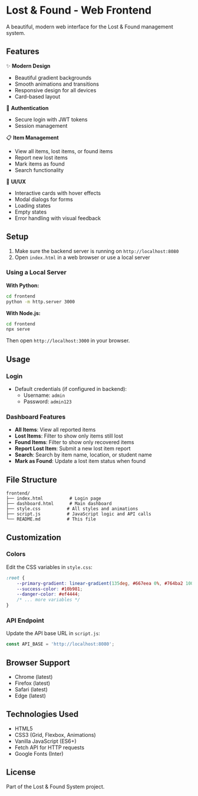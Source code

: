 # Lost & Found - Web Frontend

A beautiful, modern web interface for the Lost & Found management system.

## Features

✨ **Modern Design**
- Beautiful gradient backgrounds
- Smooth animations and transitions
- Responsive design for all devices
- Card-based layout

🔐 **Authentication**
- Secure login with JWT tokens
- Session management

📋 **Item Management**
- View all items, lost items, or found items
- Report new lost items
- Mark items as found
- Search functionality

🎨 **UI/UX**
- Interactive cards with hover effects
- Modal dialogs for forms
- Loading states
- Empty states
- Error handling with visual feedback

## Setup

1. Make sure the backend server is running on `http://localhost:8080`
2. Open `index.html` in a web browser or use a local server

### Using a Local Server

**With Python:**
```bash
cd frontend
python -m http.server 3000
```

**With Node.js:**
```bash
cd frontend
npx serve
```

Then open `http://localhost:3000` in your browser.

## Usage

### Login
- Default credentials (if configured in backend):
  - Username: `admin`
  - Password: `admin123`

### Dashboard Features
- **All Items**: View all reported items
- **Lost Items**: Filter to show only items still lost
- **Found Items**: Filter to show only recovered items
- **Report Lost Item**: Submit a new lost item report
- **Search**: Search by item name, location, or student name
- **Mark as Found**: Update a lost item status when found

## File Structure

```
frontend/
├── index.html          # Login page
├── dashboard.html      # Main dashboard
├── style.css          # All styles and animations
├── script.js          # JavaScript logic and API calls
└── README.md          # This file
```

## Customization

### Colors
Edit the CSS variables in `style.css`:
```css
:root {
    --primary-gradient: linear-gradient(135deg, #667eea 0%, #764ba2 100%);
    --success-color: #10b981;
    --danger-color: #ef4444;
    /* ... more variables */
}
```

### API Endpoint
Update the API base URL in `script.js`:
```javascript
const API_BASE = 'http://localhost:8080';
```

## Browser Support

- Chrome (latest)
- Firefox (latest)
- Safari (latest)
- Edge (latest)

## Technologies Used

- HTML5
- CSS3 (Grid, Flexbox, Animations)
- Vanilla JavaScript (ES6+)
- Fetch API for HTTP requests
- Google Fonts (Inter)

## License

Part of the Lost & Found System project.
